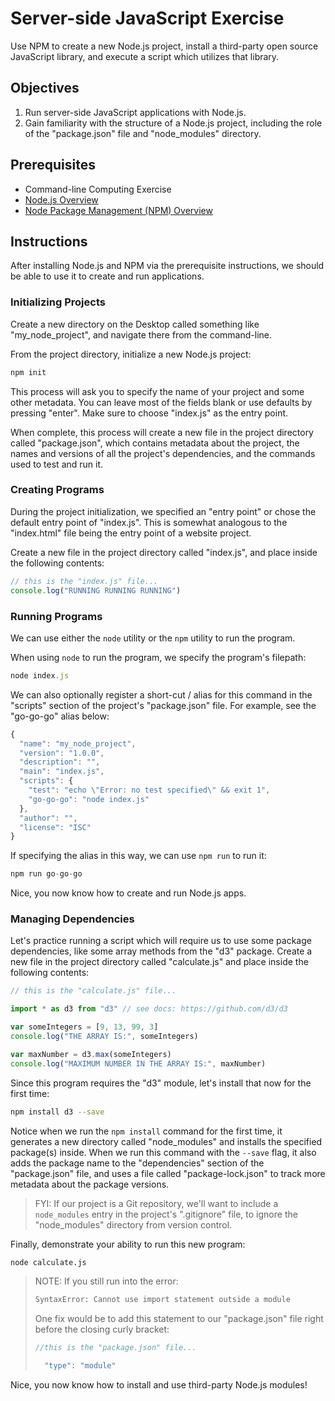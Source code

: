 # Server-side JavaScript Exercise

Use NPM to create a new Node.js project, install a third-party open source JavaScript library, and execute a script which utilizes that library.

## Objectives

  1. Run server-side JavaScript applications with Node.js.
  1. Gain familiarity with the structure of a Node.js project, including the role of the "package.json" file and "node_modules" directory.

## Prerequisites

  + Command-line Computing Exercise
  + [Node.js Overview](/notes/javascript/node.md)
  + [Node Package Management (NPM) Overview](/notes/javascript/npm.md)

## Instructions

After installing Node.js and NPM via the prerequisite instructions, we should be able to use it to create and run applications.

### Initializing Projects

Create a new directory on the Desktop called something like "my_node_project", and navigate there from the command-line.

From the project directory, initialize a new Node.js project:

```sh
npm init
```

This process will ask you to specify the name of your project and some other metadata. You can leave most of the fields blank or use defaults by pressing "enter". Make sure to choose "index.js" as the entry point.

When complete, this process will create a new file in the project directory called "package.json", which contains metadata about the project, the names and versions of all the project's dependencies, and the commands used to test and run it.

### Creating Programs

During the project initialization, we specified an "entry point" or chose the default entry point of "index.js". This is somewhat analogous to the "index.html" file being the entry point of a website project.

Create a new file in the project directory called "index.js", and place inside the following contents:

```` js
// this is the "index.js" file...
console.log("RUNNING RUNNING RUNNING")
````

### Running Programs

We can use either the `node` utility or the `npm` utility to run the program.

When using `node` to run the program, we specify the program's filepath:

```` js
node index.js
````

We can also optionally register a short-cut / alias for this command in the "scripts" section of the project's "package.json" file. For example, see the "go-go-go" alias below:

```` js
{
  "name": "my_node_project",
  "version": "1.0.0",
  "description": "",
  "main": "index.js",
  "scripts": {
    "test": "echo \"Error: no test specified\" && exit 1",
    "go-go-go": "node index.js"
  },
  "author": "",
  "license": "ISC"
}
````

If specifying the alias in this way, we can use `npm run` to run it:

```` js
npm run go-go-go
````

Nice, you now know how to create and run Node.js apps.

### Managing Dependencies

Let's practice running a script which will require us to use some package dependencies, like some array methods from the "d3" package. Create a new file in the project directory called "calculate.js" and place inside the following contents:

```js
// this is the "calculate.js" file...

import * as d3 from "d3" // see docs: https://github.com/d3/d3

var someIntegers = [9, 13, 99, 3]
console.log("THE ARRAY IS:", someIntegers)

var maxNumber = d3.max(someIntegers)
console.log("MAXIMUM NUMBER IN THE ARRAY IS:", maxNumber)
```

Since this program requires the "d3" module, let's install that now for the first time:

```sh
npm install d3 --save
```

Notice when we run the `npm install` command for the first time, it generates a new directory called "node_modules" and installs the specified package(s) inside. When we run this command with the `--save` flag, it also adds the package name to the "dependencies" section of the "package.json" file, and uses a file called "package-lock.json" to track more metadata about the package versions.

> FYI: If our project is a Git repository, we'll want to include a `node_modules` entry in the project's ".gitignore" file, to ignore the "node_modules" directory from version control.



Finally, demonstrate your ability to run this new program:

```sh
node calculate.js
```

> NOTE: If you still run into the error:
> ```sh
>SyntaxError: Cannot use import statement outside a module
>```
> One fix would be to add this statement to our "package.json" file right before the closing curly bracket:
> ```js
> //this is the "package.json" file...
> 
>   "type": "module"
>```

Nice, you now know how to install and use third-party Node.js modules!
